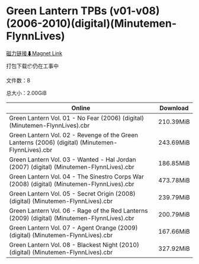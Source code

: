 # Green Lantern TPBs (v01-v08) (2006-2010)(digital)(Minutemen-FlynnLives)

[磁力链接⬇Magnet Link](magnet:?xt=urn:btih:a8185bf631b3162f9fdee5341914b2e066be07fe&dn=Green%20Lantern%20TPBs%20%28v01-v08%29%20%282006-2010%29%28digital%29%28Minutemen-FlynnLives%29)

打包下载📦仍在工事中

文件数：8

总大小：2.00GiB

Online | Download
--- | ---
Green Lantern Vol. 01 - No Fear (2006) (digital) (Minutemen-FlynnLives).cbr | 210.39MiB
Green Lantern Vol. 02 - Revenge of the Green Lanterns (2006) (digital) (Minutemen-FlynnLives).cbr | 243.69MiB
Green Lantern Vol. 03 - Wanted - Hal Jordan (2007) (digital) (Minutemen-FlynnLives).cbr | 186.85MiB
Green Lantern Vol. 04 - The Sinestro Corps War (2008) (digital) (Minutemen-FlynnLives).cbr | 473.78MiB
Green Lantern Vol. 05 - Secret Origin (2008) (digital) (Minutemen-FlynnLives).cbr | 239.79MiB
Green Lantern Vol. 06 - Rage of the Red Lanterns (2009) (digital) (Minutemen-FlynnLives).cbr | 200.79MiB
Green Lantern Vol. 07 - Agent Orange (2009) (digital) (Minutemen-FlynnLives).cbr | 167.66MiB
Green Lantern Vol. 08 - Blackest Night (2010) (digital) (Minutemen-FlynnLives).cbr | 327.92MiB